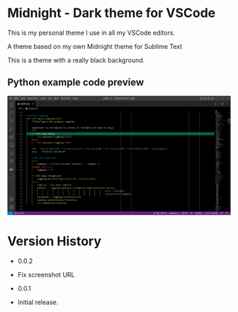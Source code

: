 # Midnight - Dark theme for VSCode

This is my personal theme I use in all my VSCode editors.

A theme based on my own Midnight theme for Sublime Text

This is a theme with a really black background.

## Python example code preview

![Python code example](https://raw.githubusercontent.com/tonk/midnight/main/images/screenshots/python.png)

# Version History

- 0.0.2
* Fix screenshot URL

- 0.0.1
* Initial release.
